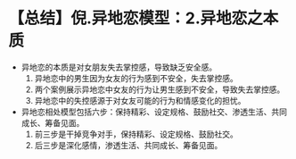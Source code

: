 # 【总结】倪.异地恋模型：2.异地恋之本质

-   异地恋的本质是对女朋友失去掌控感，导致缺乏安全感。
    1.  异地恋中的男生因为女友的行为感到不安全，失去掌控感。
    2.  两个案例展示异地恋中女友的行为让男生感到不安全，导致失去掌控感。
    3.  异地恋中的失控感源于对女友可能的行为和情感变化的担忧。
-   异地恋相处模型包括六步：保持精彩、设定规格、鼓励社交、渗透生活、共同成长、筹备见面。
    1.  前三步是干掉竞争对手，保持精彩、设定规格、鼓励社交。
    2.  后三步是深化感情，渗透生活、共同成长、筹备见面。